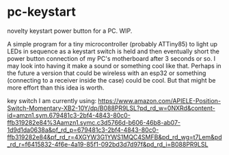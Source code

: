# pc-keystart
novelty keystart power button for a PC. WIP.

A simple program for a tiny microcontroller (probably ATTiny85) to light up LEDs in sequence as a keystart switch is held and then eventually short the power button connection of my PC's motherboard after 3 seconds or so. I may look into having it make a sound or something cool like that. Perhaps in the future a version that could be wireless with an esp32 or something (connecting to a receiver inside the case) could be cool. But that might be more effort than this idea is worth. 

key switch I am currently using: https://www.amazon.com/APIELE-Position-Switch-Momentary-XB2-10Y/dp/B088PR9LSL?pd_rd_w=0NXRd&content-id=amzn1.sym.679481c3-2bf4-4843-80c0-ffb319282e84%3Aamzn1.symc.c3d5766d-b606-46b8-ab07-1d9d1da0638a&pf_rd_p=679481c3-2bf4-4843-80c0-ffb319282e84&pf_rd_r=4XGYW3G1YWS1MQC4SMFB&pd_rd_wg=t7Lem&pd_rd_r=f6415832-4f6e-4a19-85f1-092bd3d7d97f&pd_rd_i=B088PR9LSL

